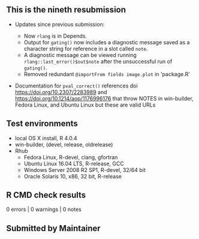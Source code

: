 ## This is the nineth resubmission

* Updates since previous submission:
  * Now `rlang` is in Depends. 
  * Output for `gating()` now includes a diagnostic message saved as a character string for reference in a slot called `note`.
  * A diagnostic message can be viewed running `rlang::last_error()$out$note` after the unsuccessful run of `gating()`.
  * Removed redundant `@importFrom fields image.plot` in 'package.R'
  
* Documentation for `pval_correct()` references doi <https://doi.org/10.2307/2283989> and <https://doi.org/10.1214/aop/1176996176> that throw NOTES in win-builder, Fedora Linux, and Ubuntu Linux but these are valid URLs
  
## Test environments
* local OS X install, R 4.0.4
* win-builder, (devel, release, oldrelease)
* Rhub
  * Fedora Linux, R-devel, clang, gfortran
  * Ubuntu Linux 16.04 LTS, R-release, GCC
  * Windows Server 2008 R2 SP1, R-devel, 32/64 bit
  * Oracle Solaris 10, x86, 32 bit, R-release

## R CMD check results
0 errors | 0 warnings | 0 notes

## Submitted by Maintainer

